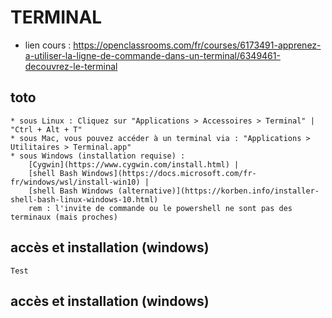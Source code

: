 # TERMINAL

* lien cours : https://openclassrooms.com/fr/courses/6173491-apprenez-a-utiliser-la-ligne-de-commande-dans-un-terminal/6349461-decouvrez-le-terminal

## toto  
    * sous Linux : Cliquez sur "Applications > Accessoires > Terminal" | "Ctrl + Alt + T"
    * sous Mac, vous pouvez accéder à un terminal via : "Applications > Utilitaires > Terminal.app"
    * sous Windows (installation requise) :
        [Cygwin](https://www.cygwin.com/install.html) |
        [shell Bash Windows](https://docs.microsoft.com/fr-fr/windows/wsl/install-win10) |
        [shell Bash Windows (alternative)](https://korben.info/installer-shell-bash-linux-windows-10.html)
        rem : l'invite de commande ou le powershell ne sont pas des terminaux (mais proches)




## accès et installation (windows)
    Test

## accès et installation (windows)
